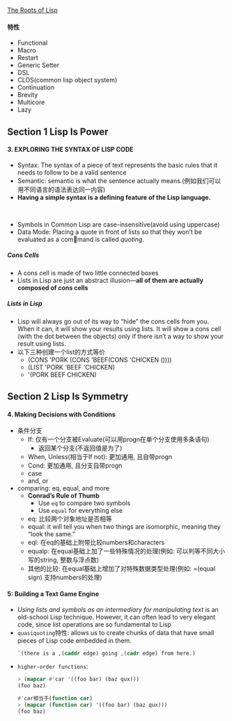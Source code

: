 [The Roots of Lisp](http://daiyuwen.freeshell.org/gb/rol/roots_of_lisp.html#tex2html2)

#### 特性
- Functional
- Macro
- Restart
- Generic Setter
- DSL
- CLOS(common lisp object system)
- Continuation
- Brevity
- Multicore
- Lazy

## Section 1 Lisp Is Power
#### 3. EXPLORING THE SYNTAX OF LISP CODE
- Syntax: The syntax of a piece of text represents the basic rules that it needs to follow to be a valid sentence
- Semantic: semantic is what the sentence actually means.(例如我们可以用不同语言的语法表达同一内容)
- **Having a simple syntax is a defining feature of the Lisp language.**
<br>

- Symbols in Common Lisp are case-insensitive(avoid using uppercase)
- Data Mode: Placing a quote in front of lists so that they won’t be evaluated as a command is called *quoting*. 

##### Cons Cells
- A cons cell is made of two little connected boxes
- Lists in Lisp are just an abstract illusion—**all of them are actually composed of cons cells**

##### Lists in Lisp
- Lisp will always go out of its way to “hide” the cons cells from you. When it can, it will show your results using lists. It will show a cons cell (with the dot between the objects) only if there isn’t a way to show your result using lists.
- 以下三种创建一个list的方式等价
	- (CONS 'PORK (CONS 'BEEF(CONS 'CHICKEN ())))
	- (LIST 'PORK 'BEEF 'CHICKEN)
	- '(PORK BEEF CHICKEN)

## Section 2 Lisp Is Symmetry
#### 4. Making Decisions with Conditions
- 条件分支
	- If: 仅有一个分支被Evaluate(可以用progn在单个分支使用多条语句)
		- 返回某个分支(不返回值是为了)
	- When, Unless(相当于If not): 更加通用, 且自带progn
	- Cond: 更加通用, 且分支自带progn
	- case
	- and, or
- comparing: eq, equal, and more
	- **Conrad’s Rule of Thumb**
		- Use `eq` to compare two symbols
		- Use `equal` for everything else
	- eq: 比较两个对象地址是否相等
	- equal: it will tell you when two things are isomorphic, meaning they “look the same.” 
	- eql: 在eq的基础上附带比较numbers和characters
	- equalp: 在equal基础上加了一些特殊情况的处理(例如: 可以判等不同大小写的string, 整数与浮点数)
	- 其他的比较: 在equal基础上增加了对特殊数据类型处理(例如: =(equal sign) 支持numbers的处理)
#### 5: Building a Text Game Engine
- *Using lists and symbols as an intermediary for manipulating text* is an old-school Lisp technique. However, it can often lead to very elegant code, since list operations are so fundamental to Lisp
- `quasiquoting`特性: allows us to create chunks of data that have small pieces of Lisp code embedded in them.
	```lisp
	`(there is a ,(caddr edge) going ,(cadr edge) from here.)
	```
- `higher-order functions`: 
	```lisp
	> (mapcar #'car '((foo bar) (baz qux)))
	(foo baz)
	
	#'car相当于(function car)
	> (mapcar (function car) '((foo bar) (baz qux)))
	(foo baz)
	```